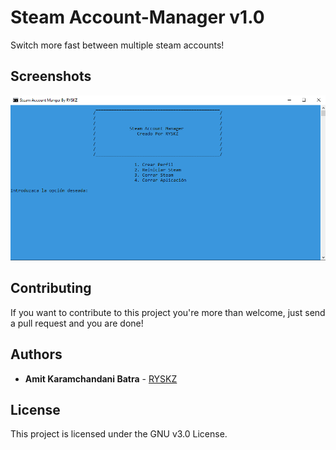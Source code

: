 # Steam Account-Manager v1.0

Switch more fast between multiple steam accounts!

## Screenshots
<div align="center">
    <img src="/screenshots/1.png" width="700px"></img>
</div>

## Contributing

If you want to contribute to this project you're more than welcome, just send a pull request and you are done!

## Authors

* **Amit Karamchandani Batra** - [RYSKZ](https://github.com/RYSKZ)

## License

This project is licensed under the GNU v3.0 License.
